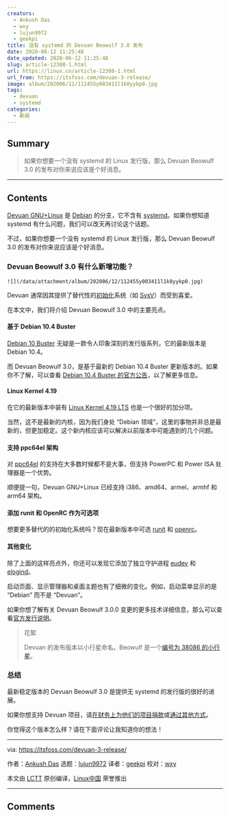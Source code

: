 ```yaml
---
creators:
  - Ankush Das
  - wxy
  - lujun9972
  - geekpi
title: 没有 systemd 的 Devuan Beowulf 3.0 发布
date: 2020-06-12 11:25:48
date_updated: 2020-06-12 11:25:48
slug: article-12308-1.html
url: https://linux.cn/article-12308-1.html
url_from: https://itsfoss.com/devuan-3-release/
image: album/202006/12/112455y003411l1k8yykp0.jpg
tags:
  - devuan
  - systemd
categories:
  - 新闻
---
```


## Summary

> 如果你想要一个没有 systemd 的 Linux 发行版，那么 Devuan Beowulf 3.0 的发布对你来说应该是个好消息。

***

<!-- more -->

## Contents

[Devuan GNU+Linux](https://devuan.org/) 是 [Debian](https://www.debian.org/) 的分支，它不含有 [systemd](https://en.wikipedia.org/wiki/Systemd)。如果你想知道 systemd 有什么问题，我们可以改天再讨论这个话题。

不过，如果你想要一个没有 systemd 的 Linux 发行版，那么 Devuan Beowulf 3.0 的发布对你来说应该是个好消息。

### Devuan Beowulf 3.0 有什么新增功能？

`![](/data/attachment/album/202006/12/112455y003411l1k8yykp0.jpg)`

Devuan 通常因其提供了替代性的[初始化](https://en.wikipedia.org/wiki/Init)系统（如 [SysV](https://wiki.archlinux.org/index.php/SysVinit)）而受到喜爱。

在本文中，我们将介绍 Devuan Beowulf 3.0 中的主要亮点。

#### 基于 Debian 10.4 Buster

[Debian 10 Buster](https://itsfoss.com/debian-10-buster/) 无疑是一款令人印象深刻的发行版系列，它的最新版本是 Debian 10.4。

而 Devuan Beowulf 3.0，是基于最新的 Debian 10.4 Buster 更新版本的。如果你不了解，可以查看 [Debian 10.4 Buster 的官方公告](https://www.debian.org/News/2020/20200509)，以了解更多信息。

#### Linux Kernel 4.19

在它的最新版本中装有 [Linux Kernel 4.19 LTS](https://itsfoss.com/linux-kernel-4-19-lts-release/) 也是一个很好的加分项。

当然，这不是最新的内核，因为我们身处 “Debian 领域”，这里的事物并非总是最新的，但更加稳定。这个新内核应该可以解决以前版本中可能遇到的几个问题。

#### 支持 ppc64el 架构

对 [ppc64el](https://en.wikipedia.org/wiki/Ppc64) 的支持在大多数时候都不是大事，但支持 PowerPC 和 Power ISA 处理器是一个优势。

顺便提一句，Devuan GNU+Linux 已经支持 i386、amd64、armel、armhf 和 arm64 架构。

#### 添加 runit 和 OpenRC 作为可选项

想要更多替代的的初始化系统吗？现在最新版本中可选 [runit](https://en.wikipedia.org/wiki/Runit) 和 [openrc](https://en.wikipedia.org/wiki/OpenRC)。

#### 其他变化

除了上面的这样亮点外，你还可以发现它添加了独立守护进程 [eudev](https://wiki.gentoo.org/wiki/Eudev) 和 [elogind](https://wiki.gentoo.org/wiki/Elogind)。

启动页面、显示管理器和桌面主题也有了细微的变化。例如，启动菜单显示的是 “Debian” 而不是 “Devuan”。

如果你想了解有关 Devuan Beowulf 3.0.0 变更的更多技术详细信息，那么可以查看[官方发行说明](https://files.devuan.org/devuan_beowulf/Release_notes.txt)。

> 
> 花絮
> 
> 
> Devuan 的发布版本以小行星命名。Beowulf 是一个[编号为 38086 的小行星](https://en.wikipedia.org/wiki/Meanings_of_minor_planet_names:_38001%E2%80%9339000#086)。
> 
> 
> 

### 总结

最新稳定版本的 Devuan Beowulf 3.0 是提供无 systemd 的发行版的很好的进展。

如果你想支持 Devuan 项目，请[在财务上为他们的项目捐款](https://devuan.org/os/donate)或[通过其他方式](https://dev1galaxy.org/viewtopic.php?pid=1380#p1380)。

你觉得这个版本怎么样？请在下面评论让我知道你的想法！

---

via: <https://itsfoss.com/devuan-3-release/>

作者：[Ankush Das](https://itsfoss.com/author/ankush/) 选题：[lujun9972](https://github.com/lujun9972) 译者：[geekpi](https://github.com/geekpi) 校对：[wxy](https://github.com/wxy)

本文由 [LCTT](https://github.com/LCTT/TranslateProject) 原创编译，[Linux中国](https://linux.cn/) 荣誉推出

***

## Comments
